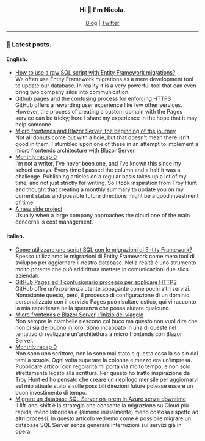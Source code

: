 <h3 align=center>Hi 👋 I'm Nicola.</h3>

<div align=center>
    <a href="https://binick.blog">Blog</a> |
    <a href="https://twitter.com/nbiancolini">Twitter</a>
</div>

<hr/>

### 📗 Latest posts.

#### English.
<!--START_SECTION:personal-blog-en-->
- [How to use a raw SQL script with Entity Framework migrations?](https:&#x2F;&#x2F;binick.blog&#x2F;2022&#x2F;07&#x2F;02&#x2F;how-to-use-a-raw-sql-script-with-entity-framework-migrations&#x2F;)  
We often use Entity Framework migrations as a mere development tool to update our database. In reality it is a very powerful tool that can even bring two company silos into communication.
- [Github pages and the confusing process for enforcing HTTPS](https:&#x2F;&#x2F;binick.blog&#x2F;2022&#x2F;06&#x2F;01&#x2F;github-pages-and-the-confusing-process-for-enforcing-https&#x2F;)  
GitHub offers a rewarding user experience like few other services. However, the process of creating a custom domain with the Pages service can be tricky; here I share my experience in the hope that it may help someone.
- [Micro frontends and Blazor Server, the beginning of the journey](https:&#x2F;&#x2F;binick.blog&#x2F;2022&#x2F;05&#x2F;22&#x2F;micro-frontends-and-blazor-server-the-beginning-of-the-journey&#x2F;)  
Not all donuts come out with a hole, but that doesn&#39;t mean there isn&#39;t good in them. I stumbled upon one of these in an attempt to implement a micro frontends architecture with Blazor Server.
- [Monthly recap 0](https:&#x2F;&#x2F;binick.blog&#x2F;2022&#x2F;04&#x2F;29&#x2F;monthly-recap-0&#x2F;)  
I’m not a writer, I’ve never been one, and I’ve known this since my school essays. Every time I passed the column and a half it was a challenge.
Publishing articles on a regular basis takes up a lot of my time, and not just strictly for writing. So I took inspiration from Troy Hunt and thought that creating a monthly summary to update you on my current status and possible future directions might be a good investment of time.
- [A new side project](https:&#x2F;&#x2F;binick.blog&#x2F;2022&#x2F;03&#x2F;29&#x2F;a-new-side-project&#x2F;)  
Usually when a large company approaches the cloud one of the main concerns is cost management.
<!--END_SECTION:personal-blog-en-->

#### Italian.
<!--START_SECTION:personal-blog-it-->
- [Come utilizzare uno script SQL con le migrazioni di Entity Framework?](https:&#x2F;&#x2F;binick.blog&#x2F;it&#x2F;2022&#x2F;07&#x2F;02&#x2F;use-raw-sql-script-with-ef-migrations&#x2F;)  
Spesso utilizziamo le migrazioni di Entity Framework come mero tool di sviluppo per aggiornare il nostro database. Nella realtà è uno strumento molto potente che può addirittura mettere in comunicazioni due silos aziendali.
- [GitHub Pages ed il confusionario processo per applicare HTTPS](https:&#x2F;&#x2F;binick.blog&#x2F;it&#x2F;2022&#x2F;06&#x2F;01&#x2F;github-pages-and-cloudflare-together&#x2F;)  
GitHub offre un’esperienza utente appagante come pochi altri servizi. Nonostante questo, però, il processo di configurazione di un dominio personalizzato con il servizio Pages può risultare ostico, qui vi racconto la mia esperienza nella speranza che possa aiutare qualcuno.
- [Micro frontends e Blazor Server, l&#39;inizio del viaggio](https:&#x2F;&#x2F;binick.blog&#x2F;it&#x2F;2022&#x2F;05&#x2F;22&#x2F;micro-frontends-with-blazor-start-of-the-journay&#x2F;)  
Non sempre le ciambelle riescono col buco ma questo non vuol dire che non ci sia del buono in loro. Sono incappato in una di queste nel tentativo di realizzare un&#39;architettura a micro frontends con Blazor Server.
- [Monthly recap 0](https:&#x2F;&#x2F;binick.blog&#x2F;it&#x2F;2022&#x2F;04&#x2F;29&#x2F;0&#x2F;)  
Non sono uno scrittore, non lo sono mai stato e questa cosa la so sin dai temi a scuola. Ogni volta superare la colonna e mezzo era un’impresa.
Pubblicare articoli con regolarità mi porta via molto tempo, e non solo strettamente legato alla scrittura. Per questo ho tratto inspirazione da Troy Hunt ed ho pensato che creare un riepilogo mensile per aggiornarvi sul mio attuale stato e sulle possibili direzioni future potesse essere un buon investimento di tempo.
- [Migrare un database SQL Server on-prem in Azure senza downtime](https:&#x2F;&#x2F;binick.blog&#x2F;it&#x2F;2022&#x2F;04&#x2F;14&#x2F;migrate-sql-server-to-azure&#x2F;)  
Il lift-and-shift è la strategia che consente la migrazione su Cloud più rapida, meno laboriosa e (almeno inizialmente) meno costosa rispetto ad altri processi.
In questo articolo vedremo come è possibile migrare un database SQL Server senza generare interruzioni sui servizi già in opera.
<!--END_SECTION:personal-blog-it-->

